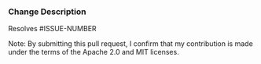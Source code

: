 ### Change Description

<!-- Describe how your changes improve Kani. Please provide some context on the problem you are solving. -->

Resolves #ISSUE-NUMBER

<!-- Optional: Add the Tracking RFC if relevant. -->

Note: By submitting this pull request, I confirm that my contribution is made under the terms of the Apache 2.0 and MIT licenses.
